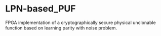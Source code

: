 # LPN-based_PUF
FPGA implementation of a cryptographically secure physical unclonable function based on learning parity with noise problem. 
